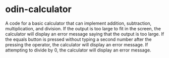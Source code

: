 # odin-calculator

A code for a basic calculator that can implement addition, subtraction, multiplication, and division. If the output is too large to fit in the screen, the calculator
will display an error message saying that the output is too large. If the equals button is pressed without typing a second number after the pressing the operator, the
calculator will display an error message. If attempting to divide by 0, the calculator will display an error message.
